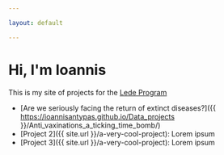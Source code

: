 ```yaml
---

layout: default

---
```


# Hi, I'm Ioannis

This is my site of projects for the [Lede Program](http://ledeprogram.com)

* [Are we seriously facing the return of extinct diseases?]({{ https://ioannisantypas.github.io/Data_projects }}/Anti_vaxinations_a_ticking_time_bomb/)
* [Project 2]({{ site.url }}/a-very-cool-project): Lorem ipsum
* [Project 3]({{ site.url }}/a-very-cool-project): Lorem ipsum